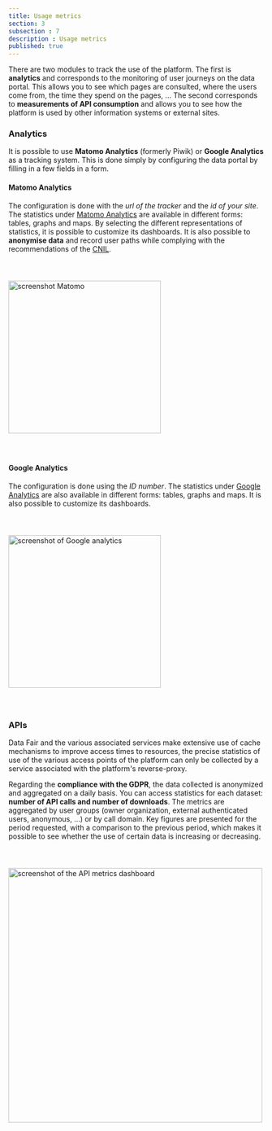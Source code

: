 ```yaml
---
title: Usage metrics
section: 3
subsection : 7
description : Usage metrics
published: true
---
```


There are two modules to track the use of the platform. The first is **analytics** and corresponds to the monitoring of user journeys on the data portal. This allows you to see which pages are consulted, where the users come from, the time they spend on the pages, ... The second corresponds to **measurements of API consumption** and allows you to see how the platform is used by other information systems or external sites.

### Analytics

It is possible to use **Matomo Analytics** (formerly Piwik) or **Google Analytics** as a tracking system. This is done simply by configuring the data portal by filling in a few fields in a form.

#### Matomo Analytics

The configuration is done with the *url of the tracker* and the *id of your site*. The statistics under [Matomo Analytics](https://fr.matomo.org/) are available in different forms: tables, graphs and maps. By selecting the different representations of statistics, it is possible to customize its dashboards. It is also possible to **anonymise data** and record user paths while complying with the recommendations of the [CNIL](https://www.cnil.fr/professionnel).

<img src="./images/functional-presentation/matomo.jpg"
     height="300" style="margin:40px auto;" alt="screenshot Matomo" />

#### Google Analytics

The configuration is done using the *ID number*. The statistics under [Google Analytics](https://analytics.google.com/) are also available in different forms: tables, graphs and maps. It is also possible to customize its dashboards.

<img src="./images/functional-presentation/google-analytics.jpg"
     height="300" style="margin:40px auto;" alt="screenshot of Google analytics" />


### APIs

Data&nbsp;Fair and the various associated services make extensive use of cache mechanisms to improve access times to resources, the precise statistics of use of the various access points of the platform can only be collected by a service associated with the platform's reverse-proxy.

Regarding the **compliance with the GDPR**, the data collected is anonymized and aggregated on a daily basis. You can access statistics for each dataset: **number of API calls and number of downloads**. The metrics are aggregated by user groups (owner organization, external authenticated users, anonymous, ...) or by call domain. Key figures are presented for the period requested, with a comparison to the previous period, which makes it possible to see whether the use of certain data is increasing or decreasing.

<img src="./images/functional-presentation/metrics.jpg"
     height="500" style="margin:40px auto;" alt="screenshot of the API metrics dashboard" />
